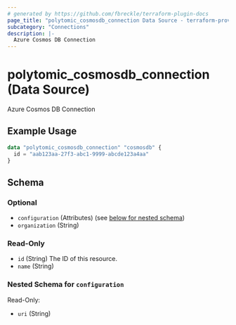 ```yaml
---
# generated by https://github.com/fbreckle/terraform-plugin-docs
page_title: "polytomic_cosmosdb_connection Data Source - terraform-provider-polytomic"
subcategory: "Connections"
description: |-
  Azure Cosmos DB Connection
---
```


# polytomic_cosmosdb_connection (Data Source)

Azure Cosmos DB Connection

## Example Usage

```terraform
data "polytomic_cosmosdb_connection" "cosmosdb" {
  id = "aab123aa-27f3-abc1-9999-abcde123a4aa"
}
```

<!-- schema generated by tfplugindocs -->
## Schema

### Optional

- `configuration` (Attributes) (see [below for nested schema](#nestedatt--configuration))
- `organization` (String)

### Read-Only

- `id` (String) The ID of this resource.
- `name` (String)

<a id="nestedatt--configuration"></a>
### Nested Schema for `configuration`

Read-Only:

- `uri` (String)


